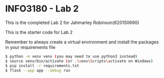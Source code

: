 # INFO3180 - Lab 2
This is the completed Lab 2 for Jahmarley Robinson(620150690)

This is the starter code for Lab 2

Remember to always create a virtual environment and install the packages in your requirements file

```bash
$ python -m venv venv (you may need to use python3 instead)
$ source venv/bin/activate (or .\venv\Scripts\activate on Windows)
$ pip install -r requirements.txt
$ flask --app app --debug run
```
